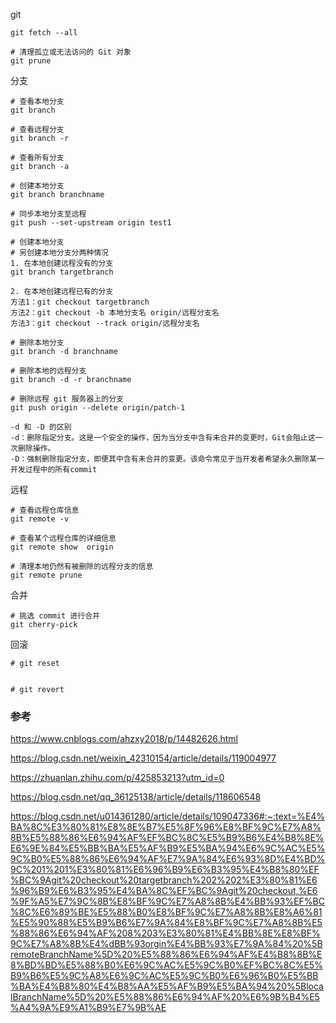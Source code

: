 git

```
git fetch --all

# 清理孤立或无法访问的 Git 对象
git prune
```



分支

```
# 查看本地分支
git branch

# 查看远程分支
git branch -r

# 查看所有分支
git branch -a

# 创建本地分支
git branch branchname

# 同步本地分支至远程
git push --set-upstream origin test1

# 创建本地分支
# 另创建本地分支分两种情况
1. 在本地创建远程没有的分支
git branch targetbranch

2. 在本地创建远程已有的分支
方法1：git checkout targetbranch
方法2：git checkout -b 本地分支名 origin/远程分支名
方法3：git checkout --track origin/远程分支名

# 删除本地分支
git branch -d branchname

# 删除本地的远程分支
git branch -d -r branchname

# 删除远程 git 服务器上的分支
git push origin --delete origin/patch-1

-d 和 -D 的区别 
-d：删除指定分支。这是一个安全的操作，因为当分支中含有未合并的变更时，Git会阻止这一次删除操作。
-D：强制删除指定分支，即便其中含有未合并的变更。该命令常见于当开发者希望永久删除某一开发过程中的所有commit

```





远程

```
# 查看远程仓库信息
git remote -v

# 查看某个远程仓库的详细信息
git remote show  origin

# 清理本地仍然有被删除的远程分支的信息
git remote prune 

```



合并

```
# 挑选 commit 进行合并
git cherry-pick

```



回滚

```
# git reset


# git revert
```



### 参考

https://www.cnblogs.com/ahzxy2018/p/14482626.html

https://blog.csdn.net/weixin_42310154/article/details/119004977

https://zhuanlan.zhihu.com/p/425853213?utm_id=0

https://blog.csdn.net/qq_36125138/article/details/118606548

https://blog.csdn.net/u014361280/article/details/109047336#:~:text=%E4%BA%8C%E3%80%81%E8%8E%B7%E5%8F%96%E8%BF%9C%E7%A8%8B%E5%88%86%E6%94%AF%EF%BC%8C%E5%B9%B6%E4%B8%8E%E6%9E%84%E5%BB%BA%E5%AF%B9%E5%BA%94%E6%9C%AC%E5%9C%B0%E5%88%86%E6%94%AF%E7%9A%84%E6%93%8D%E4%BD%9C%201%201%E3%80%81%E6%96%B9%E6%B3%95%E4%B8%80%EF%BC%9Agit%20checkout%20targetbranch%202%202%E3%80%81%E6%96%B9%E6%B3%95%E4%BA%8C%EF%BC%9Agit%20checkout,%E6%9F%A5%E7%9C%8B%E8%BF%9C%E7%A8%8B%E4%BB%93%EF%BC%8C%E6%89%BE%E5%88%B0%E8%BF%9C%E7%A8%8B%E8%A6%81%E5%90%88%E5%B9%B6%E7%9A%84%E8%BF%9C%E7%A8%8B%E5%88%86%E6%94%AF%208%203%E3%80%81%E4%BB%8E%E8%BF%9C%E7%A8%8B%E4%dBB%93orgin%E4%BB%93%E7%9A%84%20%5BremoteBranchName%5D%20%E5%88%86%E6%94%AF%E4%B8%8B%E8%BD%BD%E5%88%B0%E6%9C%AC%E5%9C%B0%EF%BC%8C%E5%B9%B6%E5%9C%A8%E6%9C%AC%E5%9C%B0%E6%96%B0%E5%BB%BA%E4%B8%80%E4%B8%AA%E5%AF%B9%E5%BA%94%20%5BlocalBranchName%5D%20%E5%88%86%E6%94%AF%20%E6%9B%B4%E5%A4%9A%E9%A1%B9%E7%9B%AE